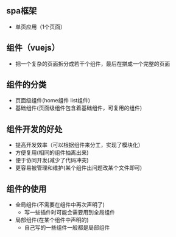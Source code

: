 ## spa框架
- 单页应用（1个页面）

## 组件（vuejs）
- 把一个复杂的页面拆分成若干个组件，最后在拼成一个完整的页面

## 组件的分类
- 页面级组件(home组件 list组件)
- 基础组件(页面级组件包含着基础组件，可复用的组件)

## 组件开发的好处
- 提高开发效率（可以根据组件来分工，实现了模块化）
- 方便复用(相同的组件抽离出来)
- 便于协同开发(减少了代码冲突)
- 更容易被管理和维护(某个组件出问题改某个文件即可)

## 组件的使用
- 全局组件(不需要在组件中再次声明了)
    - 写一些插件时可能会需要用到全局组件
- 局部组件(在某个组件中声明的)
    - 自己写的一些组件一般都是局部组件


